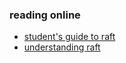 ### reading online
- [student's guide to raft](https://thesquareplanet.com/blog/students-guide-to-raft/)
- [understanding raft](http://thesecretlivesofdata.com/raft/)

